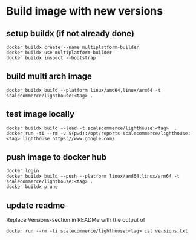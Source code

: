 # Build image with new versions

## setup buildx (if not already done)
```
docker buildx create --name multiplatform-builder
docker buildx use multiplatform-builder
docker buildx inspect --bootstrap
```

## build multi arch image
```
docker buildx build --platform linux/amd64,linux/arm64 -t scalecommerce/lighthouse:<tag> .
```

## test image locally
```
docker buildx build --load -t scalecommerce/lighthouse:<tag>  .
docker run -ti --rm -v $(pwd):/opt/reports scalecommerce/lighthouse:<tag> lighthouse https://www.google.com/
```

## push image to docker hub
```
docker login
docker buildx build --push --platform linux/amd64,linux/arm64 -t scalecommerce/lighthouse:<tag> .
docker buildx prune
```

## update readme
Replace Versions-section in READMe with the output of
```
docker run --rm -ti scalecommerce/lighthouse:<tag> cat versions.txt
```